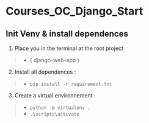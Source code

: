 # Courses_OC_Django_Start

## Init Venv & install dependences

1. Place you in the terminal at the root project
> - ( django-web-app )

2. Install all dependences :
> - ```pip install -r requirement.txt```

3. Create a virtual environnement :
> - ```python -m virtualenv .```
> - ```.\scripts\activate```
